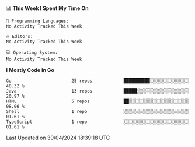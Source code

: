 <!--START_SECTION:waka-->
📊 **This Week I Spent My Time On** 

```text
💬 Programming Languages: 
No Activity Tracked This Week

🔥 Editors: 
No Activity Tracked This Week

💻 Operating System: 
No Activity Tracked This Week
```

**I Mostly Code in Go** 

```text
Go                       25 repos            ██████████░░░░░░░░░░░░░░░   40.32 % 
Java                     13 repos            █████░░░░░░░░░░░░░░░░░░░░   20.97 % 
HTML                     5 repos             ██░░░░░░░░░░░░░░░░░░░░░░░   08.06 % 
Shell                    1 repo              ░░░░░░░░░░░░░░░░░░░░░░░░░   01.61 % 
TypeScript               1 repo              ░░░░░░░░░░░░░░░░░░░░░░░░░   01.61 % 
```




 Last Updated on 30/04/2024 18:39:18 UTC
<!--END_SECTION:waka-->
